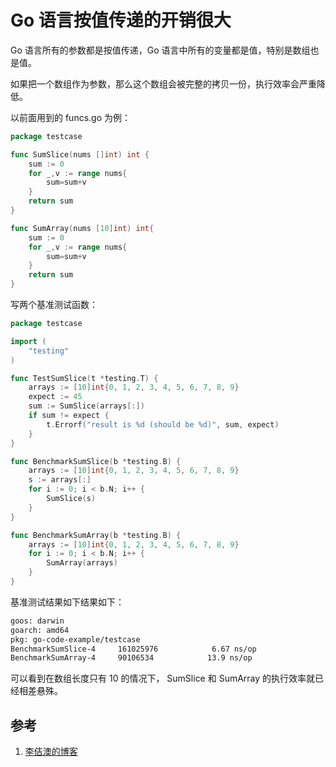 <!-- toc -->
# Go 语言按值传递的开销很大

Go 语言所有的参数都是按值传递，Go 语言中所有的变量都是值，特别是数组也是值。

如果把一个数组作为参数，那么这个数组会被完整的拷贝一份，执行效率会严重降低。

以前面用到的 funcs.go 为例：

```go
package testcase

func SumSlice(nums []int) int {
    sum := 0
    for _,v := range nums{
        sum=sum+v
    }
    return sum
}

func SumArray(nums [10]int) int{
    sum := 0
    for _,v := range nums{
        sum=sum+v
    }
    return sum
}
```

写两个基准测试函数：

```go
package testcase

import (
    "testing"
)

func TestSumSlice(t *testing.T) {
    arrays := [10]int{0, 1, 2, 3, 4, 5, 6, 7, 8, 9}
    expect := 45
    sum := SumSlice(arrays[:])
    if sum != expect {
        t.Errorf("result is %d (should be %d)", sum, expect)
    }
}

func BenchmarkSumSlice(b *testing.B) {
    arrays := [10]int{0, 1, 2, 3, 4, 5, 6, 7, 8, 9}
    s := arrays[:]
    for i := 0; i < b.N; i++ {
        SumSlice(s)
    }
}

func BenchmarkSumArray(b *testing.B) {
    arrays := [10]int{0, 1, 2, 3, 4, 5, 6, 7, 8, 9}
    for i := 0; i < b.N; i++ {
        SumArray(arrays)
    }
}
```

基准测试结果如下结果如下：

```sh
goos: darwin
goarch: amd64
pkg: go-code-example/testcase
BenchmarkSumSlice-4   	161025976	         6.67 ns/op
BenchmarkSumArray-4   	90106534	        13.9 ns/op
```

可以看到在数组长度只有 10 的情况下， SumSlice 和 SumArray 的执行效率就已经相差悬殊。

## 参考

1. [李佶澳的博客][1]

[1]: https://www.lijiaocn.com "李佶澳的博客"

